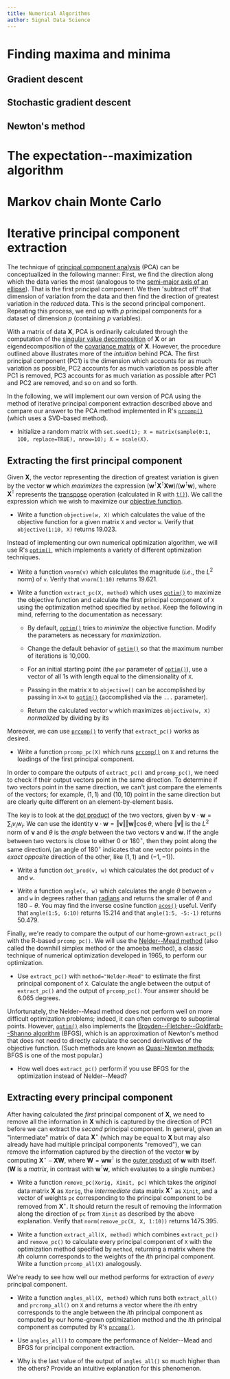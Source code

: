 ```yaml
---
title: Numerical Algorithms
author: Signal Data Science
---
```


Finding maxima and minima
=========================

Gradient descent
----------------

Stochastic gradient descent
---------------------------

Newton's method
---------------

The expectation--maximization algorithm
=======================================

Markov chain Monte Carlo
========================

Iterative principal component extraction
========================================

The technique of [principal component analysis](https://en.wikipedia.org/wiki/Principal_component_analysis) (PCA) can be conceptualized in the following manner: First, we find the direction along which the data varies the most (analogous to the [semi-major axis of an ellipse](https://en.wikipedia.org/wiki/Semi-major_and_semi-minor_axes)). That is the first principal component. We then 'subtract off' that dimension of variation from the data and then find the direction of greatest variation in the *reduced* data. This is the second principal component. Repeating this process, we end up with $p$ principal components for a dataset of dimension $p$ (containing $p$ variables).

With a matrix of data $\textbf{X}$, PCA is ordinarily calculated through the computation of the [singular value decomposition](https://en.wikipedia.org/wiki/Singular_value_decomposition) of $\textbf{X}$ or an eigendecomposition of the [covariance matrix](https://en.wikipedia.org/wiki/Covariance_matrix) of $\textbf{X}$. However, the procedure outlined above illustrates more of the *intuition* behind PCA. The first principal component (PC1) is the dimension which accounts for as much variation as possible, PC2 accounts for as much variation as possible after PC1 is removed, PC3 accounts for as much variation as possible after PC1 and PC2 are removed, and so on and so forth.

In the following, we will implement our own version of PCA using the method of iterative principal component extraction described above and compare our answer to the PCA method implemented in R's [`prcomp()`](https://stat.ethz.ch/R-manual/R-devel/library/stats/html/prcomp.html) (which uses a SVD-based method).

* Initialize a random matrix with `set.seed(1); X = matrix(sample(0:1, 100, replace=TRUE), nrow=10); X = scale(X)`.

Extracting the first principal component
----------------------------------------

Given $\textbf{X}$, the vector representing the direction of greatest variation is given by the vector $\textbf{w}$ which *maximizes* the expression $\left( \textbf{w}^\intercal \textbf{X}^\intercal \textbf{X} \textbf{w} \right) / \left( \textbf{w}^\intercal \textbf{w} \right)$, where $\textbf{X}^\intercal$ represents the [transpose](https://en.wikipedia.org/wiki/Transpose) operation (calculated in R with [`t()`](https://stat.ethz.ch/R-manual/R-devel/library/base/html/t.html)). We call the expression which we wish to maximize our [objective function](https://en.wikipedia.org/wiki/Loss_function).

* Write a function `objective(w, X)` which calculates the value of the objective function for a given matrix `X` and vector `w`. Verify that `objective(1:10, X)` returns 19.023.

Instead of implementing our own numerical optimization algorithm, we will use R's [`optim()`](https://stat.ethz.ch/R-manual/R-devel/library/stats/html/optim.html), which implements a variety of different optimization techniques.

* Write a function `vnorm(v)` which calculates the magnitude (*i.e.*, the $L^2$ norm) of `v`. Verify that `vnorm(1:10)` returns 19.621.

* Write a function `extract_pc(X, method)` which uses [`optim()`](https://stat.ethz.ch/R-manual/R-devel/library/stats/html/optim.html) to maximize the objective function and calculate the first principal component of `X` using the optimization method specified by `method`. Keep the following in mind, referring to the documentation as necessary:

	* By default, [`optim()`](https://stat.ethz.ch/R-manual/R-devel/library/stats/html/optim.html) tries to *minimize* the objective function. Modify the parameters as necessary for *maximization*.

	* Change the default behavior of [`optim()`](https://stat.ethz.ch/R-manual/R-devel/library/stats/html/optim.html) so that the maximum number of iterations is 10,000.

	* For an initial starting point (the `par` parameter of [`optim()`](https://stat.ethz.ch/R-manual/R-devel/library/stats/html/optim.html)), use a vector of all 1s with length equal to the dimensionality of `X`.

	* Passing in the matrix `X` to `objective()` can be accomplished by passing in `X=X` to [`optim()`](https://stat.ethz.ch/R-manual/R-devel/library/stats/html/optim.html) (accomplished via the `...` parameter).

	* Return the calculated vector `w` which maximizes `objective(w, X)` *normalized* by dividing by its 

Moreover, we can use [`prcomp()`](https://stat.ethz.ch/R-manual/R-devel/library/stats/html/prcomp.html) to verify that `extract_pc()` works as desired.

* Write a function `prcomp_pc(X)` which runs [`prcomp()`](https://stat.ethz.ch/R-manual/R-devel/library/stats/html/prcomp.html) on `X` and returns the loadings of the first principal component.

In order to compare the outputs of `extract_pc()` and `prcomp_pc()`, we need to check if their output vectors point in the same direction. To determine if two vectors point in the same direction, we can't just compare the elements of the vectors; for example, $(1, 1)$ and $(10, 10)$ point in the same direction but are clearly quite different on an element-by-element basis.

The key is to look at the [dot product](https://en.wikipedia.org/wiki/Dot_product) of the two vectors, given by $\textbf{v} \cdot \textbf{w} = \sum_i v_i w_i$. We can use the identity $\textbf{v} \cdot \textbf{w} = \left\Vert \textbf{v} \right\Vert \left\Vert \textbf{w} \right\Vert \cos \theta$, where $\left\Vert \textbf{v} \right\Vert$ is the $L^2$ norm of $\textbf{v}$ and $\theta$ is the *angle* between the two vectors $\textbf{v}$ and $\textbf{w}$. If the angle between two vectors is close to either 0 or $180^\circ$, then they point along the same direction\ (an angle of $180^\circ$ indicates that one vector points in the *exact opposite* direction of the other, like $(1, 1)$ and $(-1, -1)$).

* Write a function `dot_prod(v, w)` which calculates the dot product of `v` and `w`.

* Write a function `angle(v, w)` which calculates the angle $\theta$ between `v` and `w` in degrees rather than [radians](https://en.wikipedia.org/wiki/Radian) and returns the smaller of $\theta$ and $180-\theta$. You may find the inverse cosine function [`acos()`](https://stat.ethz.ch/R-manual/R-devel/library/base/html/Trig.html) useful. Verify that `angle(1:5, 6:10)` returns 15.214 and that `angle(1:5, -5:-1)` returns 50.479.

Finally, we're ready to compare the output of our home-grown `extract_pc()` with the R-based `prcomp_pc()`. We will use the [Nelder--Mead method](https://en.wikipedia.org/wiki/Nelder%E2%80%93Mead_method) (also called the downhill simplex method or the amoeba method), a classic technique of numerical optimization developed in 1965, to perform our optimization.

* Use `extract_pc()` with `method="Nelder-Mead"` to estimate the first principal component of `X`. Calculate the angle between the output of `extract_pc()` and the output of `prcomp_pc()`. Your answer should be 6.065 degrees.

Unfortunately, the Nelder--Mead method does not perform well on more difficult optimization problems; indeed, it can often converge to suboptimal points. However, [`optim()`](https://stat.ethz.ch/R-manual/R-devel/library/stats/html/optim.html) also implements the [Broyden--Fletcher--Goldfarb--Shanno algorithm](https://en.wikipedia.org/wiki/Broyden%E2%80%93Fletcher%E2%80%93Goldfarb%E2%80%93Shanno_algorithm) (BFGS), which is an approximation of Newton's method that does not need to directly calculate the second derivatives of the objective function. (Such methods are known as [Quasi-Newton methods](https://en.wikipedia.org/wiki/Quasi-Newton_methods); BFGS is one of the most popular.)

* How well does `extract_pc()` perform if you use BFGS for the optimization instead of Nelder--Mead?

Extracting every principal component
------------------------------------

After having calculated the *first* principal component of $\textbf{X}$, we need to remove all the information in $\textbf{X}$ which is captured by the direction of PC1 before we can extract the *second* principal component. In general, given an "intermediate" matrix of data $\textbf{X}^\star$ (which may be equal to $\textbf{X}$ but may also already have had multiple principal components "removed"), we can remove the information captured by the direction of the vector $\textbf{w}$ by computing $\textbf{X}^\star - \textbf{X} \textbf{W}$, where $\textbf{W} = \textbf{w} \textbf{w}^\intercal$ is the [outer product](https://en.wikipedia.org/wiki/Outer_product#Vector_multiplication) of $\textbf{w}$ with itself. ($\textbf{W}$ is a *matrix*, in contrast with $\textbf{w}^\intercal \textbf{w}$, which evaluates to a single number.)

* Write a function `remove_pc(Xorig, Xinit, pc)` which takes the *original* data matrix $\textbf{X}$ as `Xorig`, the *intermediate* data matrix $\textbf{X}^\star$ as `Xinit`, and a vector of weights `pc` corresponding to the principal component to be removed from $\textbf{X}^\star$. It should return the result of removing the information along the direction of `pc` from `Xinit` as described by the above explanation. Verify that `norm(remove_pc(X, X, 1:10))` returns 1475.395.

* Write a function `extract_all(X, method)` which combines `extract_pc()` and `remove_pc()` to calculate every principal component of `X` with the optimization method specified by `method`, returning a matrix where the $i$th column corresponds to the weights of the $i$th principal component. Write a function `prcomp_all(X)` analogously.

We're ready to see how well our method performs for extraction of *every* principal component.

* Write a function `angles_all(X, method)` which runs both `extract_all()` and `prcromp_all()` on `X` and returns a vector where the $i$th entry corresponds to the angle between the $i$th principal component as computed by our home-grown optimization method and the $i$th principal component as computed by R's [`prcomp()`](https://stat.ethz.ch/R-manual/R-devel/library/stats/html/prcomp.html).

* Use `angles_all()` to compare the performance of Nelder--Mead and BFGS for principal component extraction.

* Why is the last value of the output of `angles_all()` so much higher than the others? Provide an intuitive explanation for this phenomenon.
